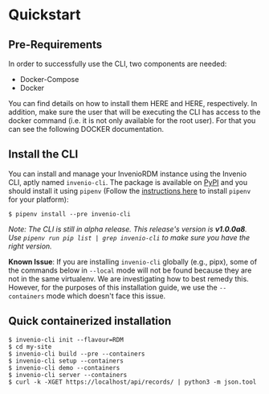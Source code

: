 # Quickstart

## Pre-Requirements

In order to successfully use the CLI, two components are needed:

- Docker-Compose
- Docker

You can find details on how to install them HERE and HERE, respectively. In addition, make sure the user that will be executing the CLI has access to the docker command (i.e. it is not only available for the root user). For that you can see the following DOCKER documentation.

## Install the CLI

You can install and manage your InvenioRDM instance using the Invenio CLI, aptly named `invenio-cli`. The package is available on [PyPI](https://pypi.org/project/invenio-cli/) and you should install it using `pipenv` (Follow the [instructions here](https://pipenv.readthedocs.io/en/latest/install/#installing-pipenv) to install `pipenv` for your platform):

``` console
$ pipenv install --pre invenio-cli
```

*Note: The CLI is still in alpha release. This release's version is **v1.0.0a8**. Use `pipenv run pip list | grep invenio-cli` to make sure you have the right version.*

**Known Issue**: If you are installing `invenio-cli` globally (e.g., pipx), some of the commands below in `--local` mode will not be found because they are not in the same virtualenv. We are investigating how to best remedy this. However, for the purposes of this installation guide, we use the `--containers` mode which doesn't face this issue.

## Quick containerized installation

``` console
$ invenio-cli init --flavour=RDM
$ cd my-site
$ invenio-cli build --pre --containers
$ invenio-cli setup --containers
$ invenio-cli demo --containers
$ invenio-cli server --containers
$ curl -k -XGET https://localhost/api/records/ | python3 -m json.tool
```